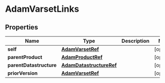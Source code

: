 

# AdamVarsetLinks

## Properties

Name | Type | Description | Notes
------------ | ------------- | ------------- | -------------
**self** | [**AdamVarsetRef**](AdamVarsetRef.md) |  |  [optional]
**parentProduct** | [**AdamProductRef**](AdamProductRef.md) |  |  [optional]
**parentDatastructure** | [**AdamDatastructureRef**](AdamDatastructureRef.md) |  |  [optional]
**priorVersion** | [**AdamVarsetRef**](AdamVarsetRef.md) |  |  [optional]




